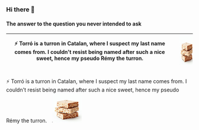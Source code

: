 ### Hi there 👋

#### The answer to the question you never intended to ask

|⚡ Torró is a turron in Catalan, where I suspect my last name comes from. I couldn't resist being named after such a nice sweet, hence my pseudo Rémy the turron.|<img src="turron.jpeg" alt="Image" width="80" height="80" style="margin-left: 10px;">|
|---|---|

<div style="display: flex; align-items: right;">
  <p>⚡ Torró is a turron in Catalan, where I suspect my last name comes from. I couldn't resist being named after such a nice sweet, hence my pseudo Rémy the turron.
  <img src="turron.jpeg" alt="Image" width="80" height="80" style="margin-left: 10px;"> </p>
</div>

<!--
**remyeltorro/remyeltorro** is a ✨ _special_ ✨ repository because its `README.md` (this file) appears on your GitHub profile.

Here are some ideas to get you started:

- 🔭 I’m currently working on ...
- 🌱 I’m currently learning ...
- 👯 I’m looking to collaborate on ...
- 🤔 I’m looking for help with ...
- 💬 Ask me about ...
- 📫 How to reach me: ...
- 😄 Pronouns: ...
- ⚡ Fun fact: ...
-->
